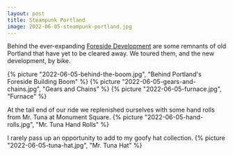 ```yaml
---
layout: post
title: Steampunk Portland
image: 2022-06-05-steampunk-portland.jpg
---
```


Behind the ever-expanding
[Foreside Development](https://www.portlandforeside.com/) are some remnants of
old Portland that have yet to be cleared away. We toured them, and the new
development, by bike.

<!--more-->

{% picture "2022-06-05-behind-the-boom.jpg", "Behind Portland's Foreside
Building Boom" %} {% picture "2022-06-05-gears-and-chains.jpg", "Gears and
Chains" %} {% picture "2022-06-05-furnace.jpg", "Furnace" %}

At the tail end of our ride we replenished ourselves with some hand rolls from
Mr. Tuna at Monument Square. {% picture "2022-06-05-hand-rolls.jpg", "Mr. Tuna
Hand Rolls" %}

I rarely pass up an opportunity to add to my goofy hat collection. {% picture
"2022-06-05-tuna-hat.jpg", "Mr. Tuna Hat" %}
